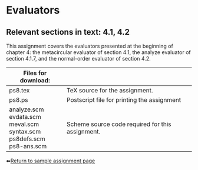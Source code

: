# Evaluators

## Relevant sections in text: 4.1, 4.2

This assignment covers the evaluators presented at the beginning of chapter 4: the metacircular evaluator of section 4.1, the analyze evaluator of section 4.1.7, and the normal-order evaluator of section 4.2.

|Files for download:||
|-|-|
|ps8.tex|TeX source for the assignment.|
|ps8.ps|Postscript file for printing the assignment|
|analyze.scm<br />evdata.scm<br />meval.scm<br />syntax.scm<br />ps8defs.scm<br />ps8-ans.scm|Scheme source code required for this assignment.|

⬅[Return to sample assignment page](../README.md)